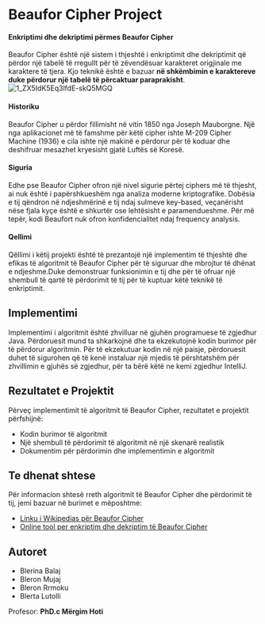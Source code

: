 # Beaufor Cipher Project

#### Enkriptimi dhe dekriptimi përmes Beaufor Cipher

Beaufor Cipher është një sistem i thjeshtë i enkriptimit dhe dekriptimit që përdor një tabelë të rregullt për të zëvendësuar karakteret origjinale me karaktere të tjera. Kjo teknikë është e bazuar **në shkëmbimin e karaktereve duke përdorur një tabelë të përcaktuar paraprakisht**.
![1_ZX5IdK5Eq3lfdE-skQ5MGQ](https://github.com/BlertaLutolli/beaufort-cipher/assets/116512116/b558b5b6-c90a-47e6-86b0-f073f982d1e1)

#### Historiku

Beaufor Cipher u përdor fillimisht në vitin 1850 nga Joseph Mauborgne. Një nga aplikacionet më të famshme për këtë cipher ishte M-209 Cipher Machine (1936) e cila ishte një makinë e përdorur për të koduar dhe deshifruar mesazhet kryesisht gjatë Luftës së Koresë.

#### Siguria
Edhe pse Beaufor Cipher ofron një nivel sigurie përtej ciphers më të thjesht, ai nuk është i papërshkueshëm nga analiza moderne kriptografike. Dobësia e tij qëndron në ndjeshmërinë e tij ndaj sulmeve key-based, veçanërisht nëse fjala kyçe është e shkurtër ose lehtësisht e paramendueshme. Për më tepër, kodi Beaufort nuk ofron konfidencialitet ndaj frequency analysis.
#### Qellimi
Qëllimi i këtij projekti është të prezantojë një implementim të thjeshtë dhe efikas të algoritmit të Beaufor Cipher për të siguruar dhe mbrojtur të dhënat e ndjeshme.Duke demonstruar funksionimin e tij dhe për të ofruar një shembull të qartë të përdorimit të tij për të kuptuar këtë teknikë të enkriptimit.

## Implementimi
Implementimi i algoritmit është zhvilluar në gjuhën programuese të zgjedhur Java. Përdoruesit mund ta shkarkojnë dhe ta ekzekutojnë kodin burimor për të përdorur algoritmin.
Për të ekzekutuar kodin në një paisje, përdoruesit duhet të sigurohen që të kenë instaluar një mjedis të përshtatshëm për zhvillimin e gjuhës së zgjedhur, për ta bërë këtë ne kemi zgjedhur IntelliJ.

## Rezultatet e Projektit

Përveç implementimit të algoritmit të Beaufor Cipher, rezultatet e projektit përfshijnë:

- Kodin burimor të algoritmit
- Një shembull të përdorimit të algoritmit në një skenarë realistik
- Dokumentim për përdorimin dhe implementimin e algoritmit



## Te dhenat shtese

Për informacion shtesë rreth algoritmit të Beaufor Cipher dhe përdorimit të tij, jemi bazuar në burimet e mëposhtme:

- [Linku i Wikipedias për Beaufor Cipher](https://en.wikipedia.org/wiki/Beaufort_cipher)
- [Online tool per enkriptim dhe dekriptim të Beaufor Cipher](https://www.cachesleuth.com/beaufort.html)

## Autoret
+ Blerina Balaj
+ Bleron Mujaj	
+ Bleron Rrmoku	
+ Blerta Lutolli

Profesor: **PhD.c Mërgim Hoti**

